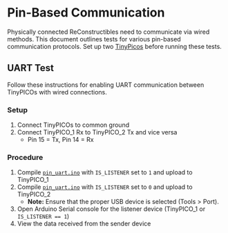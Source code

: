# Pin-Based Communication

Physically connected ReConstructibles need to communicate via wired methods.
This document outlines tests for various pin-based communication protocols.
Set up two [TinyPicos](/docs/setup/hardware/TinyPICO_SETUP.md) before running these tests.

## UART Test

Follow these instructions for enabling UART communication between TinyPICOs with wired connections.

### Setup
1. Connect TinyPICOs to common ground
1. Connect TinyPICO_1 Rx to TinyPICO_2 Tx and vice versa
    - Pin 15 = Tx, Pin 14 = Rx

### Procedure
1. Compile [`pin_uart.ino`](./pin_uart/pin_uart.ino) with `IS_LISTENER` set to `1` and upload to TinyPICO_1
1. Compile [`pin_uart.ino`](./pin_uart/pin_uart.ino) with `IS_LISTENER` set to `0` and upload to TinyPICO_2
    - **Note:** Ensure that the proper USB device is selected (Tools > Port).
1. Open Arduino Serial console for the listener device (TinyPICO_1 or `IS_LISTENER == 1`)
1. View the data received from the sender device

